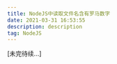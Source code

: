 ```yaml
---
title: NodeJS中读取文件名含有罗马数字
date: 2021-03-31 16:53:55
description: description
tag: NodeJS
---
```




[未完待续...]

